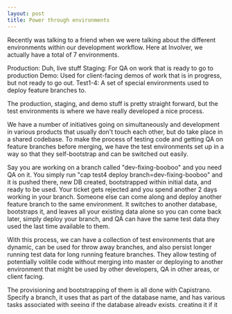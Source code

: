 ```yaml
---
layout: post
title: Power through environments
---
```


Recently was talking to a friend when we were talking about the different environments within our development workflow.  Here at Involver, we actually have a total of 7 environments.

Production: Duh, live stuff
Staging: For QA on work that is ready to go to production
Demo: Used for client-facing demos of work that is in progress, but not ready to go out.
Test1-4: A set of special environments used to deploy feature branches to.

The production, staging, and demo stuff is pretty straight forward, but the test environments is where we have really developed a nice process.

We have a number of initiatives going on simultaneously and development in various products that usually don't touch each other, but do take place in a shared codebase.  To make the process of testing code and getting QA on feature branches before merging, we have the test environments set up in a way so that they self-bootstrap and can be switched out easily.

Say you are working on a branch called "dev-fixing-booboo" and you need QA on it.  You simply run "cap test4 deploy branch=dev-fixing-booboo" and it is pushed there, new DB created, bootstrapped within initial data, and ready to be used.  Your ticket gets rejected and you spend another 2 days working in your branch.  Someone else can come along and deploy another feature branch to the same environment.  It switches to another database, bootstraps it, and leaves all your existing data alone so you can come back later, simply deploy your branch, and QA can have the same test data they used the last time available to them.

With this process, we can have a collection of test environments that are dynamic, can be used for throw away branches, and also persist longer running test data for long running feature branches.  They allow testing of potentially volitile code without merging into master or deploying to another environment that might be used by other developers, QA in other areas, or client facing.

The provisioning and bootstrapping of them is all done with Capistrano.  Specify a branch, it uses that as part of the database name, and has various tasks associated with seeing if the database already exists, creating it if it isn't, and updating configurations for other satellite apps that are linked to our main codebase.  Our process for it was initially developed by [@mikewadhera](http://twitter.com/mikewadhera), but if you find yourself interested in it, feel free to drop me a line ([@krobertson](http://twitter.com/krobertson)).


